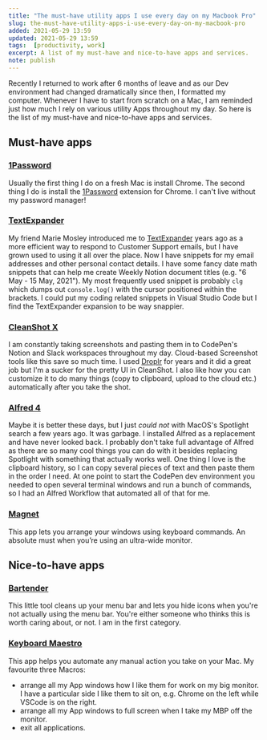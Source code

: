 ```yaml
---
title: "The must-have utility apps I use every day on my Macbook Pro"
slug: the-must-have-utility-apps-i-use-every-day-on-my-macbook-pro
added: 2021-05-29 13:59
updated: 2021-05-29 13:59
tags:  [productivity, work]
excerpt: A list of my must-have and nice-to-have apps and services.
note: publish
---
```


Recently I returned to work after 6 months of leave and as our Dev environment had changed dramatically since then, I formatted my computer. Whenever I have to start from scratch on a Mac, I am reminded just how much I rely on various utility Apps throughout my day. So here is the list of my must-have and nice-to-have apps and services.


## Must-have apps

### [1Password](https://1password.com/)
Usually the first thing I do on a fresh Mac is install Chrome. The second thing I do is install the [1Password](https://1password.com/) extension for Chrome. I can't live without my password manager!

### [TextExpander](https://textexpander.com/) 
My friend Marie Mosley introduced me to [TextExpander](https://textexpander.com/) years ago as a more efficient way to respond to Customer Support emails, but I have grown used to using it all over the place. Now I have snippets for my email addresses and other personal contact details. I have some fancy date math snippets that can help me create Weekly Notion document titles (e.g. "6 May - 15 May, 2021"). My most frequently used snippet is probably `clg` which dumps out `console.log()` with the cursor positioned within the brackets. I could put my coding related snippets in Visual Studio Code but I find the TextExpander expansion to be way snappier. 

### [CleanShot X](https://cleanshot.com/)
I am constantly taking screenshots and pasting them in to CodePen's Notion and Slack workspaces throughout my day. Cloud-based Screenshot tools like this save so much time. I used [Droplr](https://droplr.com/) for years and it did a great job but I'm a sucker for the pretty UI in CleanShot. I also like how you can customize it to do many things (copy to clipboard, upload to the cloud etc.) automatically after you take the shot.

### [Alfred 4](https://www.alfredapp.com/)
Maybe it is better these days, but I just *could not* with MacOS's Spotlight search a few years ago. It was garbage. I installed Alfred as a replacement and have never looked back. I probably don't take full advantage of Alfred as there are so many cool things you can do with it besides replacing Spotlight with something that actually works well. One thing I love is the clipboard history, so I can copy several pieces of text and then paste them in the order I need. At one point to start the CodePen dev environment you needed to open several terminal windows and run a bunch of commands, so I had an Alfred Workflow that automated all of that for me. 

### [Magnet](https://magnet.crowdcafe.com)
This app lets you arrange your windows using keyboard commands. An absolute must when you’re using an ultra-wide monitor.

## Nice-to-have apps

### [Bartender](https://www.macbartender.com/)
This little tool cleans up your menu bar and lets you hide icons when you're not actually using the menu bar. You're either someone who thinks this is worth caring about, or not. I am in the first category.

### [Keyboard Maestro](https://www.keyboardmaestro.com/main/)
This app helps you automate any manual action you take on your Mac. My favourite three Macros:
- arrange all my App windows how I like them for work on my big monitor. I have a particular side I like them to sit on, e.g. Chrome on the left while VSCode is on the right.
- arrange all my App windows to full screen when I take my MBP off the monitor.
- exit all applications. 

